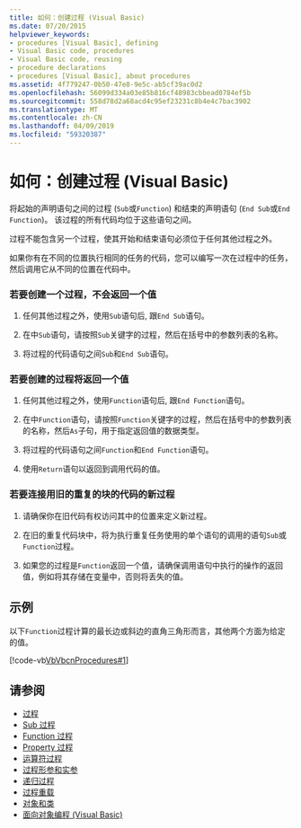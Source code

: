```yaml
---
title: 如何：创建过程 (Visual Basic)
ms.date: 07/20/2015
helpviewer_keywords:
- procedures [Visual Basic], defining
- Visual Basic code, procedures
- Visual Basic code, reusing
- procedure declarations
- procedures [Visual Basic], about procedures
ms.assetid: 4f779247-0b50-47e8-9e5c-ab5cf39ac0d2
ms.openlocfilehash: 56099d334a03e85b816cf48983cbbead0784ef5b
ms.sourcegitcommit: 558d78d2a68acd4c95ef23231c8b4e4c7bac3902
ms.translationtype: MT
ms.contentlocale: zh-CN
ms.lasthandoff: 04/09/2019
ms.locfileid: "59320387"
---
```

# <a name="how-to-create-a-procedure-visual-basic"></a>如何：创建过程 (Visual Basic)
将起始的声明语句之间的过程 (`Sub`或`Function`) 和结束的声明语句 (`End Sub`或`End Function`)。 该过程的所有代码均位于这些语句之间。  
  
 过程不能包含另一个过程，使其开始和结束语句必须位于任何其他过程之外。  
  
 如果你有在不同的位置执行相同的任务的代码，您可以编写一次在过程中的任务，然后调用它从不同的位置在代码中。  
  
### <a name="to-create-a-procedure-that-does-not-return-a-value"></a>若要创建一个过程，不会返回一个值  
  
1. 任何其他过程之外，使用`Sub`语句后, 跟`End Sub`语句。  
  
2. 在中`Sub`语句，请按照`Sub`关键字的过程，然后在括号中的参数列表的名称。  
  
3. 将过程的代码语句之间`Sub`和`End Sub`语句。  
  
### <a name="to-create-a-procedure-that-returns-a-value"></a>若要创建的过程将返回一个值  
  
1. 任何其他过程之外，使用`Function`语句后, 跟`End Function`语句。  
  
2. 在中`Function`语句，请按照`Function`关键字的过程，然后在括号中的参数列表的名称，然后`As`子句，用于指定返回值的数据类型。  
  
3. 将过程的代码语句之间`Function`和`End Function`语句。  
  
4. 使用`Return`语句以返回到调用代码的值。  
  
### <a name="to-connect-your-new-procedure-with-the-old-repetitive-blocks-of-code"></a>若要连接用旧的重复的块的代码的新过程  
  
1. 请确保你在旧代码有权访问其中的位置来定义新过程。  
  
2. 在旧的重复代码块中，将为执行重复任务使用的单个语句的调用的语句`Sub`或`Function`过程。  
  
3. 如果您的过程是`Function`返回一个值，请确保调用语句中执行的操作的返回值，例如将其存储在变量中，否则将丢失的值。  
  
## <a name="example"></a>示例  
 以下`Function`过程计算的最长边或斜边的直角三角形而言，其他两个方面为给定的值。  
  
 [!code-vb[VbVbcnProcedures#1](~/samples/snippets/visualbasic/VS_Snippets_VBCSharp/VbVbcnProcedures/VB/Class1.vb#1)]  
  
## <a name="see-also"></a>请参阅

- [过程](./index.md)
- [Sub 过程](./sub-procedures.md)
- [Function 过程](./function-procedures.md)
- [Property 过程](./property-procedures.md)
- [运算符过程](./operator-procedures.md)
- [过程形参和实参](./procedure-parameters-and-arguments.md)
- [递归过程](./recursive-procedures.md)
- [过程重载](./procedure-overloading.md)
- [对象和类](../../../../visual-basic/programming-guide/language-features/objects-and-classes/index.md)
- [面向对象编程 (Visual Basic)](../../concepts/object-oriented-programming.md)
